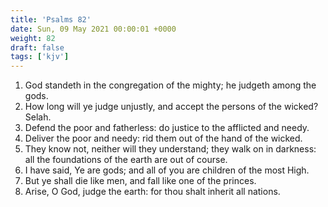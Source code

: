 ```yaml
---
title: 'Psalms 82'
date: Sun, 09 May 2021 00:00:01 +0000
weight: 82
draft: false
tags: ['kjv'] 
---
```


1. God standeth in the congregation of the mighty; he judgeth among the gods.
2. How long will ye judge unjustly, and accept the persons of the wicked? Selah.
3. Defend the poor and fatherless: do justice to the afflicted and needy.
4. Deliver the poor and needy: rid them out of the hand of the wicked.
5. They know not, neither will they understand; they walk on in darkness: all the foundations of the earth are out of course.
6. I have said, Ye are gods; and all of you are children of the most High.
7. But ye shall die like men, and fall like one of the princes.
8. Arise, O God, judge the earth: for thou shalt inherit all nations.
